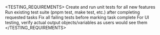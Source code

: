 <TESTING_REQUIREMENTS>
  <RULE id="TEST001">Create and run unit tests for all new features</RULE>
  <RULE id="TEST002">Run existing test suite (pnpm test, make test, etc.) after completing requested tasks</RULE>
  <RULE id="TEST003">Fix all failing tests before marking task complete</RULE>
  <RULE id="TEST004">For UI testing, verify actual output objects/variables as users would see them</RULE>
</TESTING_REQUIREMENTS>
